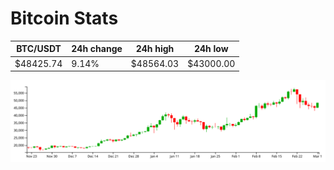 # Bitcoin Stats

BTC/USDT|24h change|24h high|24h low|
|---|---|---|---|
|$48425.74|9.14%|$48564.03|$43000.00|

<img src="./chart.svg">
